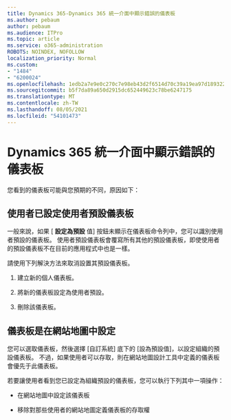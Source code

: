 ```yaml
---
title: Dynamics 365-Dynamics 365 統一介面中顯示錯誤的儀表板
ms.author: pebaum
author: pebaum
ms.audience: ITPro
ms.topic: article
ms.service: o365-administration
ROBOTS: NOINDEX, NOFOLLOW
localization_priority: Normal
ms.custom:
- "1484"
- "6200024"
ms.openlocfilehash: 1edb2a7e9e0c270c7e98eb43d2f6514d70c39a19ea97d189322ca387b6842a18
ms.sourcegitcommit: b5f7da89a650d2915dc652449623c78be6247175
ms.translationtype: MT
ms.contentlocale: zh-TW
ms.lasthandoff: 08/05/2021
ms.locfileid: "54101473"
---
```

# <a name="wrong-dashboard-shows-in-dynamics-365-unified-interface"></a>Dynamics 365 統一介面中顯示錯誤的儀表板

您看到的儀表板可能與您預期的不同，原因如下：

## <a name="the-user-has-set-a-user-default-dashboard"></a>使用者已設定使用者預設儀表板 

一般來說，如果 [ **設定為預設** 值] 按鈕未顯示在儀表板命令列中，您可以識別使用者預設的儀表板。 使用者預設儀表板會覆寫所有其他的預設儀表板，即使使用者的預設儀表板不在目前的應用程式中也是一樣。

請使用下列解決方法來取消設置其預設儀表板。

1. 建立新的個人儀表板。

2. 將新的儀表板設定為使用者預設。

3. 刪除該儀表板。

## <a name="the-dashboard-is-set-in-the-sitemap"></a>儀表板是在網站地圖中設定

您可以選取儀表板，然後選擇 [自訂系統] 底下的 [設為預設值]，以設定組織的預設儀表板。 不過，如果使用者可以存取，則在網站地圖設計工具中定義的儀表板會優先于此儀表板。

若要讓使用者看到您已設定為組織預設的儀表板，您可以執行下列其中一項操作：

* 在網站地圖中設定該儀表板

* 移除對那些使用者的網站地圖定義儀表板的存取權
